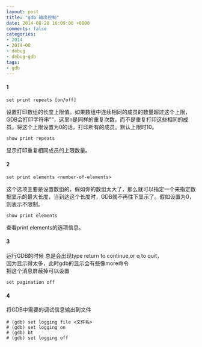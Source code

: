 ```yaml
---
layout: post
title: "gdb 输出控制"
date: 2014-08-28 16:09:00 +0800
comments: false
categories:
- 2014
- 2014~08
- debug
- debug~gdb
tags:
- gdb
---
```

#### 1
```
set print repeats [on/off]
```
设置打印数组的长度上限值。如果数组中连续相同的成员的数量超过这个上限，GDB会打印字符串”<repeats n times>”，这里n是同样的重复次数，而不是重复打印这些相同的成员。将这个上限设置为0的话，打印所有的成员。默认上限时10。
```
show print repeats
```
显示打印重复相同成员的上限数量。
#### 2
```
set print elements <number-of-elements>
```
这个选项主要是设置数组的，假如你的数组太大了，那么就可以指定一个<number-of-elements>来指定数据显示的最大长度，当到达这个长度时，GDB就不再往下显示了。假如设置为0，则表示不限制。
```
show print elements
```
查看print elements的选项信息。
#### 3
运行GDB的时候 总是会出现type return to continue,or q <return> to quit，  
因为显示得太多，此时gdb的显示会有些像more命令  
把这个消息屏蔽掉可以设置
```
set pagination off 
```
#### 4
将GDB中需要的调试信息输出到文件
```
# (gdb) set logging file <文件名>
# (gdb) set logging on
# (gdb) bt
# (gdb) set logging off
```

